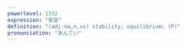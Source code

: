 ```yaml
---
powerlevel: 1332
expression: "安定"
definition: "(adj-na,n,vs) stability; equilibrium; (P)"
pronunciation: "あんてい"
---
```

